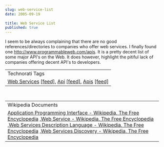 ```yaml
---
slug: web-service-list
date: 2005-09-19
 
title: Web Service List
published: true
---
```

I seem to be always complaining that there are no good references/directories to companies who offer web services.  I finally found one <a href="http://www.programmableweb.com/apis">http://www.programmableweb.com/apis</a>.  It is a pretty decent list of some major API's on the Web.  It does however, highlight the pitiful lack of companies offering decent API's to developers.<p /><table class="TechnoratiHead TagHeader">
<tr><td>Technorati Tags</td></tr>
<tr class="Technorati"><td>
<a href="https://paul.kinlan.me/tags/Web%20Services" class="Tag" rel="tag">Web Services</a> <a href="http://feeds.technorati.com/feed/posts/tag/Web%20Services" class="Tag">[feed]</a>, <a href="https://paul.kinlan.me/tags/Api" class="Tag" rel="tag">Api</a> <a href="http://feeds.technorati.com/feed/posts/tag/Api" class="Tag">[feed]</a>, <a href="https://paul.kinlan.me/tags/Apis" class="Tag" rel="tag">Apis</a> <a href="http://feeds.technorati.com/feed/posts/tag/Apis" class="Tag">[feed]</a>
</td></tr>
</table><br /><table class="TechnoratiHead TagHeader">
<tr><td>Wikipedia Documents</td></tr>
<tr class="Technorati"><td>
<a href="http://en.wikipedia.org/wiki/API">Application Programming Interface - Wikipedia, The Free Encyclopedia</a> ,<a href="http://en.wikipedia.org/wiki/Webservice">Web Service - Wikipedia, The Free Encyclopedia</a> ,<a href="http://en.wikipedia.org/wiki/Web_services_description_language">Web Services Description Language - Wikipedia, The Free Encyclopedia</a> ,<a href="http://en.wikipedia.org/wiki/Web_Services_Discovery">Web Services Discovery - Wikipedia, The Free Encyclopedia</a>
</td></tr>
</table><div class="blogger-post-footer"><img class="posterous_download_image" src="https://blogger.googleusercontent.com/tracker/8109338-112713882069683599?l=www.kinlan.co.uk%2Findex.html" height="1" alt="" width="1" /></div>

